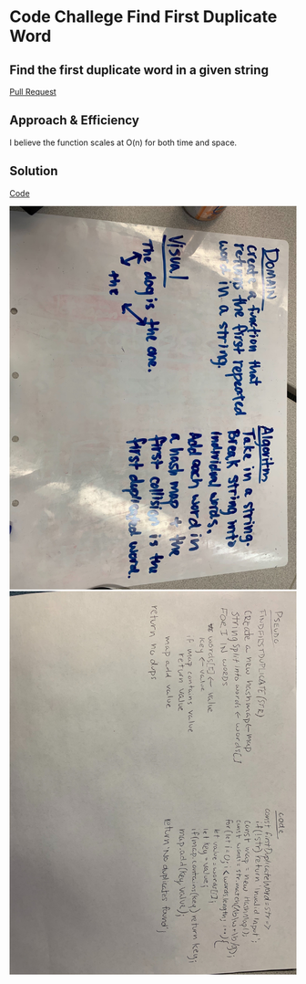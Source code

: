 # Code Challege Find First Duplicate Word

## Find the first duplicate word in a given string

[Pull Request](https://github.com/david-vloedman-401-advanced-javascript/data-structures-and-algorithms/pull/25)

## Approach & Efficiency

I believe the function scales at O(n) for both time and space.

## Solution

[Code](./duplicate-words.js)

![](./assets/duplicates.jpg)
![](./assets/whiteboard2.jpg)




